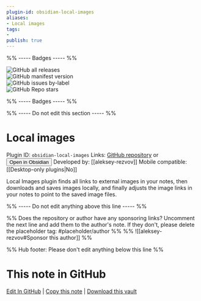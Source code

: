 ```yaml
---
plugin-id: obsidian-local-images
aliases:
- Local images
tags: 
- 
publish: true
---
```


%% ----- Badges ----- %%

![GitHub all releases](https://img.shields.io/github/downloads/aleksey-rezvov/obsidian-local-images/total?color=573E7A&logo=github&style=for-the-badge)   
![GitHub manifest version](https://img.shields.io/github/manifest-json/v/aleksey-rezvov/obsidian-local-images?color=573E7A&logo=github&style=for-the-badge)   
![GitHub issues by-label](https://img.shields.io/github/issues/aleksey-rezvov/obsidian-local-images/help%20wanted?color=573E7A&logo=github&style=for-the-badge)   
![GitHub Repo stars](https://img.shields.io/github/stars/aleksey-rezvov/obsidian-local-images?color=573E7A&logo=github&style=for-the-badge)

%% ----- Badges ----- %%

%% ----- Do not edit this section ----- %%

# Local images

Plugin ID: `obsidian-local-images`
Links: [GitHub repository](https://github.com/aleksey-rezvov/obsidian-local-images) or [<button id=HH>Open in Obsidian</button>](obsidian://show-plugin?id=obsidian-local-images)
Developed by: [[aleksey-rezvov]]
Mobile compatible: [[Desktop-only plugins|No]]

Local Images plugin finds all links to external images in your notes, then downloads and saves images locally, and finally adjusts the image links in your notes to point to the saved image files.

%% ----- Do not edit anything above this line ----- %% 

%% Does the repository or author have any sponsoring links? Uncomment the next line and add them to the author's note. If they don't, please delete the placeholder tag: #placeholder/author %%
%% ![[aleksey-rezvov#Sponsor this author]] %%

%% Hub footer: Please don't edit anything below this line %%

# This note in GitHub

<span class="git-footer">[Edit In GitHub](https://github.dev/obsidian-community/obsidian-hub/blob/main/02%20-%20Community%20Expansions/02.05%20All%20Community%20Expansions/Plugins/obsidian-local-images.md "git-hub-edit-note") | [Copy this note](https://raw.githubusercontent.com/obsidian-community/obsidian-hub/main/02%20-%20Community%20Expansions/02.05%20All%20Community%20Expansions/Plugins/obsidian-local-images.md "git-hub-copy-note") | [Download this vault](https://github.com/obsidian-community/obsidian-hub/archive/refs/heads/main.zip "git-hub-download-vault") </span>
